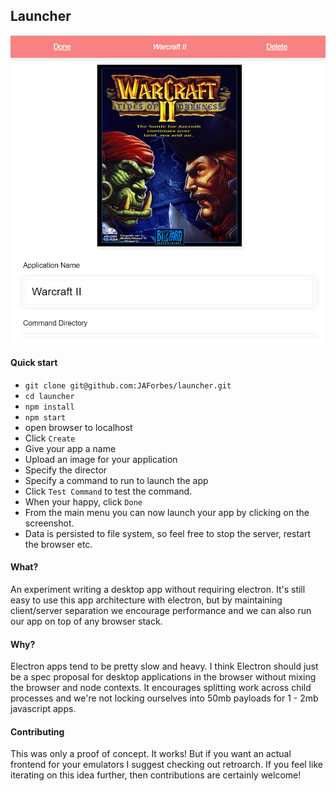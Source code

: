 Launcher
--------

![Editing a launcher](example.png)

#### Quick start

- `git clone git@github.com:JAForbes/launcher.git`
- `cd launcher`
- `npm install`
- `npm start`
- open browser to localhost
- Click `Create`
- Give your app a name
- Upload an image for your application
- Specify the director
- Specify a command to run to launch the app
- Click `Test Command` to test the command.
- When your happy, click `Done`
- From the main menu you can now launch your app by clicking on the screenshot.
- Data is persisted to file system, so feel free to stop the server, restart the browser etc.


#### What?

An experiment writing a desktop app without requiring electron.
It's still easy to use this app architecture with electron, but 
by maintaining client/server separation we encourage performance and we
can also run our app on top of any browser stack.

#### Why?

Electron apps tend to be pretty slow and heavy.
I think Electron should just be a spec proposal for desktop applications in the browser
without mixing the browser and node contexts.  It encourages splitting work across
child processes and we're not locking ourselves into 50mb payloads for 1 - 2mb javascript apps.

#### Contributing

This was only a proof of concept.  It works!  But if you want an actual
frontend for your emulators I suggest checking out retroarch.  If you feel like iterating on
this idea further, then contributions are certainly welcome!